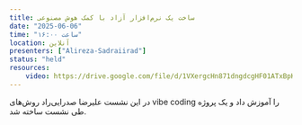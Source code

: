 ```yaml
---
title: ساخت یک نرم‌افزار آزاد با کمک هوش مصنوعی
date: "2025-06-06"
time: "ساعت ۱۶:۰۰"
location: آنلاین
presenters: ["Alireza-Sadraiirad"]
status: "held"
resources:
    video: https://drive.google.com/file/d/1VXergcHn871dngdcgHF01ATxBpKLqwDq/view?usp=sharing
---
```


در این نشست علیرضا صدرایی‌راد روش‌های vibe coding را آموزش داد و یک پروژه طی نشست ساخته شد.